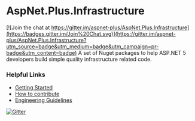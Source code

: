 # AspNet.Plus.Infrastructure

[![Join the chat at https://gitter.im/aspnet-plus/AspNet.Plus.Infrastructure](https://badges.gitter.im/Join%20Chat.svg)](https://gitter.im/aspnet-plus/AspNet.Plus.Infrastructure?utm_source=badge&utm_medium=badge&utm_campaign=pr-badge&utm_content=badge)
A set of Nuget packages to help ASP.NET 5 developers build simple quality infrastructure related code.

### Helpful Links

* [Getting Started](https://github.com/aspnet-plus/Home/blob/master/README.md)
* [How to contribute](https://github.com/aspnet-plus/Home/blob/master/CONTRIBUTING.md)
* [Engineering Guidelines](https://github.com/aspnet-plus/Home/wiki/Engineering-guidelines)
 

[![Gitter](https://badges.gitter.im/Join%20Chat.svg)](https://gitter.im/aspnet-plus/AspNet.Plus.Infrastructure?utm_source=badge&utm_medium=badge&utm_campaign=pr-badge&utm_content=body_badge)

